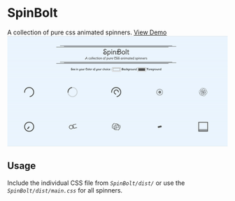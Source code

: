 # SpinBolt
A collection of pure css animated spinners.
[View Demo](https://mdjunaidalam5.github.io/SpinBolt/)
![](SpinBolt.gif)

## Usage
Include the individual CSS file from *```SpinBolt/dist/```* or use the *```SpinBolt/dist/main.css```* for all spinners.

